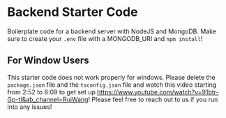 # Backend Starter Code

Boilerplate code for a backend server with NodeJS and MongoDB. Make sure to create your `.env` file with a MONGODB_URI and `npm install`!

## For Window Users

This starter code does not work properly for windows. Please delete the `package.json` file and the `tsconfig.json` file and watch this video starting from 2:52 to 6:09 to get set up https://www.youtube.com/watch?v=91btr-Gp-tI&ab_channel=RuiWang! Please feel free to reach out to us if you run into any issues!
